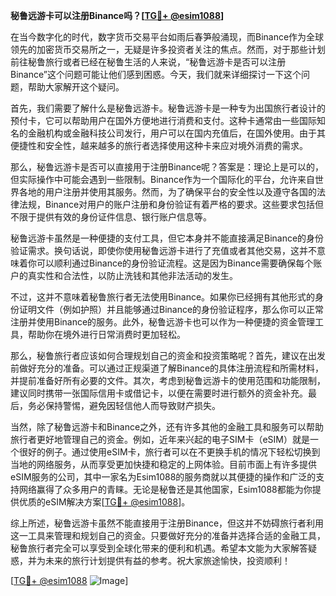 **秘鲁远游卡可以注册Binance吗？[[TG💪+ @esim1088](https://t.me/s/esim1088)]**

在当今数字化的时代，数字货币交易平台如雨后春笋般涌现，而Binance作为全球领先的加密货币交易所之一，无疑是许多投资者关注的焦点。然而，对于那些计划前往秘鲁旅行或者已经在秘鲁生活的人来说，“秘鲁远游卡是否可以注册Binance”这个问题可能让他们感到困惑。今天，我们就来详细探讨一下这个问题，帮助大家解开这个疑问。

首先，我们需要了解什么是秘鲁远游卡。秘鲁远游卡是一种专为出国旅行者设计的预付卡，它可以帮助用户在国外方便地进行消费和支付。这种卡通常由一些国际知名的金融机构或金融科技公司发行，用户可以在国内充值后，在国外使用。由于其便捷性和安全性，越来越多的旅行者选择使用这种卡来应对境外消费的需求。

那么，秘鲁远游卡是否可以直接用于注册Binance呢？答案是：理论上是可以的，但实际操作中可能会遇到一些限制。Binance作为一个国际化的平台，允许来自世界各地的用户注册并使用其服务。然而，为了确保平台的安全性以及遵守各国的法律法规，Binance对用户的账户注册和身份验证有着严格的要求。这些要求包括但不限于提供有效的身份证件信息、银行账户信息等。

秘鲁远游卡虽然是一种便捷的支付工具，但它本身并不能直接满足Binance的身份验证需求。换句话说，即使你使用秘鲁远游卡进行了充值或者其他交易，这并不意味着你可以顺利通过Binance的身份验证流程。这是因为Binance需要确保每个账户的真实性和合法性，以防止洗钱和其他非法活动的发生。

不过，这并不意味着秘鲁旅行者无法使用Binance。如果你已经拥有其他形式的身份证明文件（例如护照）并且能够通过Binance的身份验证程序，那么你可以正常注册并使用Binance的服务。此外，秘鲁远游卡也可以作为一种便捷的资金管理工具，帮助你在境外进行日常消费时更加轻松。

那么，秘鲁旅行者应该如何合理规划自己的资金和投资策略呢？首先，建议在出发前做好充分的准备。可以通过正规渠道了解Binance的具体注册流程和所需材料，并提前准备好所有必要的文件。其次，考虑到秘鲁远游卡的使用范围和功能限制，建议同时携带一张国际信用卡或借记卡，以便在需要时进行额外的资金补充。最后，务必保持警惕，避免因轻信他人而导致财产损失。

当然，除了秘鲁远游卡和Binance之外，还有许多其他的金融工具和服务可以帮助旅行者更好地管理自己的资金。例如，近年来兴起的电子SIM卡（eSIM）就是一个很好的例子。通过使用eSIM卡，旅行者可以在不更换手机的情况下轻松切换到当地的网络服务，从而享受更加快捷和稳定的上网体验。目前市面上有许多提供eSIM服务的公司，其中一家名为Esim1088的服务商就以其便捷的操作和广泛的支持网络赢得了众多用户的青睐。无论是秘鲁还是其他国家，Esim1088都能为你提供优质的eSIM解决方案[[TG💪+ @esim1088](https://t.me/s/esim1088)]。

综上所述，秘鲁远游卡虽然不能直接用于注册Binance，但这并不妨碍旅行者利用这一工具来管理和规划自己的资金。只要做好充分的准备并选择合适的金融工具，秘鲁旅行者完全可以享受到全球化带来的便利和机遇。希望本文能为大家解答疑惑，并为未来的旅行计划提供有益的参考。祝大家旅途愉快，投资顺利！

[[TG💪+ @esim1088](https://t.me/s/esim1088) ![Image](https://i.postimg.cc/4NQfJmqS/Snipaste-2025-05-13-00-14-12.png)]
